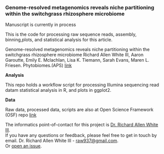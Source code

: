 ###  Genome-resolved metagenomics reveals niche partitioning within the switchgrass rhizosphere microbiome

Manuscript is currently in process

This is the code for processing raw sequence reads, assembly, binning,plots, and statistical analysis for this article. 

Genome-resolved metagenomics reveals niche partitioning within the switchgrass rhizosphere microbiome 
Richard Allen White III, Aaron Garoutte, Emily E. Mclachlan, Lisa K. Tiemann, Sarah Evans, Maren L. Friesen. Phytobiomes.(APS) 
[link](https://apsjournals.apsnet.org/toc/pbiomes/current)


**Analysis**

This repo holds a workflow script for processing Illumina sequencing read datam statistical analysis in R, and plots in ggplot2.  

**Data**

Raw data, processed data, scripts are also at Open Science Framework (OSF) repo [link](https://osf.io/mzrvj/)<br />

The informatics point-of-contact for this project is [Dr. Richard Allen White III](https://github.com/raw937).<br />
If you have any questions or feedback, please feel free to get in touch by email. Dr. Richard Allen White III - raw937@gmail.com.  <br />
Or [open an issue](https://github.com/friesenlab/MMPRNT_pacicum_metagenome_mags/issues).
